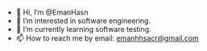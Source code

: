 - 👋 Hi, I’m @EmanHasn
- 👀 I’m interested in software engineering.
- 🌱 I’m currently learning software testing.
- 📫 How to reach me by email: emanhhsacr@gmail.com

<!---
EmanHasn/EmanHasn is a ✨ special ✨ repository because its `README.md` (this file) appears on your GitHub profile.
You can click the Preview link to take a look at your changes.
--->

